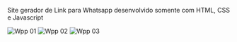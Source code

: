Site gerador de Link para Whatsapp desenvolvido somente com HTML, CSS e Javascript

![Wpp 01](https://user-images.githubusercontent.com/110427326/197295948-bf0f04f3-0858-4a37-b95b-3d18fc748db7.png)
![Wpp 02](https://user-images.githubusercontent.com/110427326/197295950-1631af41-4067-4161-a9f8-6904747f7811.png)
![Wpp 03](https://user-images.githubusercontent.com/110427326/197295953-63cfbc0a-763c-405f-af7d-a02eaa3390d8.png)
